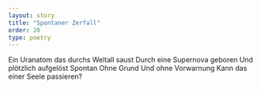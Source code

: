 ```yaml
---
layout: story
title: "Spontaner Zerfall"
order: 20
type: poetry
---
```


Ein Uranatom das durchs Weltall saust
Durch eine Supernova geboren
Und plötzlich aufgelöst
Spontan 
Ohne Grund
Und ohne Vorwarnung
Kann das einer Seele passieren?
